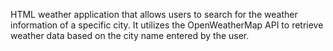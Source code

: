 
HTML weather application that allows users to search for the weather information of a specific city. 
It utilizes the OpenWeatherMap API to retrieve weather data based on the city name entered by the user.
